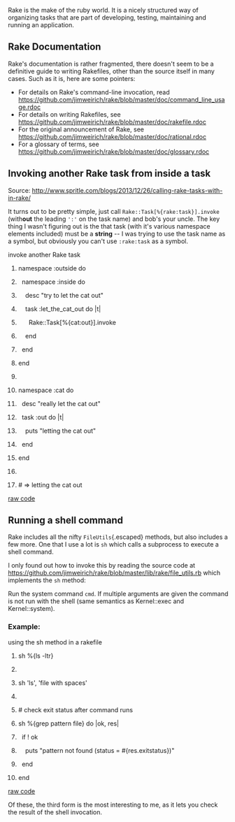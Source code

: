 <div id="wikitext">

<div style="display: none;">

Summary: A short tutorial of things I've learned about writing Rakefiles
Parent: (Technology.)Ruby <span
class="wikiword">[IncludeMe](http://wiki.tamouse.org?n=Technology.IncludeMe?action=edit)[?](http://wiki.tamouse.org?n=Technology.IncludeMe?action=edit)</span>:
[Ruby](http://wiki.tamouse.org?n=Technology.Ruby?action=print)
Categories: [HowTos](http://wiki.tamouse.org?n=Category.HowTos),
[Technology](http://wiki.tamouse.org?n=Category.Technology) Tags: rake,
rakefile, ruby Source: Posted: Mon Jan 13 11:20:49 2014

</div>

<span id="excerpt"></span> Rake is the make of the ruby world. It is a
nicely structured way of organizing tasks that are part of developing,
testing, maintaining and running an application. <span
id="excerptend"></span>

<div class="vspace">

</div>

Rake Documentation
------------------

Rake's documentation is rather fragmented, there doesn't seem to be a
definitive guide to writing Rakefiles, other than the source itself in
many cases. Such as it is, here are some pointers:

<div class="vspace">

</div>

-   For details on Rake's command-line invocation, read
    <https://github.com/jimweirich/rake/blob/master/doc/command_line_usage.rdoc>
-   For details on writing Rakefiles, see
    <https://github.com/jimweirich/rake/blob/master/doc/rakefile.rdoc>
-   For the original announcement of Rake, see
    <https://github.com/jimweirich/rake/blob/master/doc/rational.rdoc>
-   For a glossary of terms, see
    <https://github.com/jimweirich/rake/blob/master/doc/glossary.rdoc>

<div class="vspace">

</div>

Invoking another Rake task from inside a task
---------------------------------------------

Source:
<http://www.spritle.com/blogs/2013/12/26/calling-rake-tasks-with-in-rake/>

It turns out to be pretty simple, just call
`Rake::Task[%{rake:task}].invoke` (with**out** the leading `':'` on the
task name) and bob's your uncle. The key thing I wasn't figuring out is
the that task (with it's various namespace elements included) must be a
**string** -- I was trying to use the task name as a symbol, but
obviously you can't use `:rake:task` as a symbol.

<div class="vspace">

</div>

<div id="sourceblock1" class="sourceblock">

<div class="sourceblocktext">

<div class="ruby">

<div class="head">

invoke another Rake task

</div>

1.  <div class="de1">

    namespace <span class="re3">:outside</span> <span
    class="kw1">do</span>

    </div>

2.  <div class="de1">

      namespace <span class="re3">:inside</span> <span
    class="kw1">do</span>

    </div>

3.  <div class="de1">

        desc <span class="st0">"try to let the cat out"</span>

    </div>

4.  <div class="de1">

        task <span class="re3">:let\_the\_cat\_out</span> <span
    class="kw1">do</span> <span class="sy0">|</span>t<span
    class="sy0">|</span>

    </div>

5.  <div class="de2">

          <span class="re2">Rake::Task</span><span
    class="br0">[</span><span class="sy0">%</span><span
    class="br0">{</span>cat:out<span class="br0">}</span><span
    class="br0">]</span>.<span class="me1">invoke</span>      

    </div>

6.  <div class="de1">

        <span class="kw1">end</span>

    </div>

7.  <div class="de1">

      <span class="kw1">end</span>

    </div>

8.  <div class="de1">

    <span class="kw1">end</span>

    </div>

9.  <div class="de1">

     

    </div>

10. <div class="de2">

    namespace <span class="re3">:cat</span> <span class="kw1">do</span>

    </div>

11. <div class="de1">

      desc <span class="st0">"really let the cat out"</span>

    </div>

12. <div class="de1">

      task <span class="re3">:out</span> <span class="kw1">do</span>
    <span class="sy0">|</span>t<span class="sy0">|</span>

    </div>

13. <div class="de1">

        <span class="kw3">puts</span> <span class="st0">"letting the cat
    out"</span>

    </div>

14. <div class="de1">

      <span class="kw1">end</span>

    </div>

15. <div class="de2">

    <span class="kw1">end</span>

    </div>

16. <div class="de1">

     

    </div>

17. <div class="de1">

    <span class="co1">\# =\> letting the cat out</span>

    </div>

</div>

</div>

<div class="sourceblocklink">

[raw
code](http://wiki.tamouse.org?n=Technology.HowToWriteRakefiles?action=sourceblock&num=1)

</div>

</div>

<div class="vspace">

</div>

Running a shell command
-----------------------

Rake includes all the nifty `FileUtils`{.escaped} methods, but also
includes a few more. One that I use a lot is `sh` which calls a
subprocess to execute a shell command.

I only found out how to invoke this by reading the source code at
<https://github.com/jimweirich/rake/blob/master/lib/rake/file_utils.rb>
which implements the `sh` method:

<div class="vspace">

</div>

<div class="indent">

Run the system command `cmd`. If multiple arguments are given the
command is not run with the shell (same semantics as Kernel::exec and
Kernel::system).

</div>

<div class="vspace">

</div>

### Example:

<div id="sourceblock2" class="sourceblock">

<div class="sourceblocktext">

<div class="ruby">

<div class="head">

using the sh method in a rakefile

</div>

1.  <div class="de1">

    sh <span class="sy0">%</span><span class="br0">{</span>ls <span
    class="sy0">-</span>ltr<span class="br0">}</span>

    </div>

2.  <div class="de1">

     

    </div>

3.  <div class="de1">

    sh <span class="st0">'ls'</span>, <span class="st0">'file with
    spaces'</span>

    </div>

4.  <div class="de1">

     

    </div>

5.  <div class="de2">

    <span class="co1">\# check exit status after command runs</span>

    </div>

6.  <div class="de1">

    sh <span class="sy0">%</span><span class="br0">{</span>grep pattern
    file<span class="br0">}</span> <span class="kw1">do</span> <span
    class="sy0">|</span>ok, res<span class="sy0">|</span>

    </div>

7.  <div class="de1">

      <span class="kw1">if</span> ! ok

    </div>

8.  <div class="de1">

        <span class="kw3">puts</span> <span class="st0">"pattern not
    found (status = \#{res.exitstatus})"</span>

    </div>

9.  <div class="de1">

      <span class="kw1">end</span>

    </div>

10. <div class="de2">

    <span class="kw1">end</span>

    </div>

</div>

</div>

<div class="sourceblocklink">

[raw
code](http://wiki.tamouse.org?n=Technology.HowToWriteRakefiles?action=sourceblock&num=2)

</div>

</div>

Of these, the third form is the most interesting to me, as it lets you
check the result of the shell invocation.

<div class="vspace">

</div>

</div>
